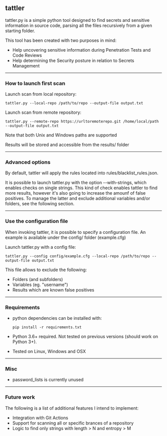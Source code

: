 ## tattler

tattler.py is a simple python tool designed to find secrets and sensitive information in source code, parsing all the files recursively from a given starting folder.

This tool has been created with two purposes in mind:
* Help uncovering sensitive information during Penetration Tests and Code Reviews
* Help determining the Security posture in relation to Secrets Management

___

### How to launch first scan

Launch scan from local repository:
```
tattler.py --local-repo /path/to/repo --output-file output.txt
```

Launch scan from remote repository:
```
tattler.py --remote-repo https://urltoremoterepo.git /home/local/path --output-file output.txt
```
Note that both Unix and Windows paths are supported

Results will be stored and accessible from the results/ folder

___

### Advanced options

By default, tattler will apply the rules located into rules/blacklist_rules.json.

It is possible to launch tattler.py with the option --with-strings, which enables checks on single strings. This kind of check enables tattler to find more results, however it's also going to increase the amounf of false positives. To manage the latter and exclude additional variables and/or folders, see the following section.

___

### Use the configuration file

When invoking tattler, it is possible to specify a configuration file. An example is available under the config/ folder (example.cfg)

Launch tattler.py with a config file:

```
tattler.py --config config/example.cfg --local-repo /path/to/repo --output-file output.txt
```

This file allows to exclude the following:
* Folders (and subfolders)
* Variables (eg. "username")
* Results which are known false positives

___

### Requirements
* python dependencies can be installed with:
    ```
    pip install -r requirements.txt 
    ```
* Python 3.6+ required. Not tested on previous versions (should work on Python 3+).

* Tested on Linux, Windows and OSX

___

### Misc

* password_lists is currently unused

___


### Future work

The following is a list of additional features I intend to implement:
* Integration with Git Actions
* Support for scanning all or specific brances of a repository
* Logic to find only strings with length > N and entropy > M